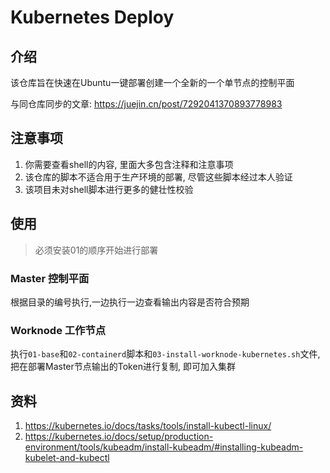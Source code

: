 # Kubernetes Deploy

## 介绍
该仓库旨在快速在Ubuntu一键部署创建一个全新的一个单节点的控制平面

与同仓库同步的文章: https://juejin.cn/post/7292041370893778983

## 注意事项
1. 你需要查看shell的内容, 里面大多包含注释和注意事项
2. 该仓库的脚本不适合用于生产环境的部署, 尽管这些脚本经过本人验证
3. 该项目未对shell脚本进行更多的健壮性校验

## 使用

> 必须安装01的顺序开始进行部署

### Master 控制平面
根据目录的编号执行,一边执行一边查看输出内容是否符合预期

### Worknode 工作节点
执行`01-base`和`02-containerd`脚本和`03-install-worknode-kubernetes.sh`文件, 把在部署Master节点输出的Token进行复制, 即可加入集群

## 资料
1. https://kubernetes.io/docs/tasks/tools/install-kubectl-linux/
2. https://kubernetes.io/docs/setup/production-environment/tools/kubeadm/install-kubeadm/#installing-kubeadm-kubelet-and-kubectl
